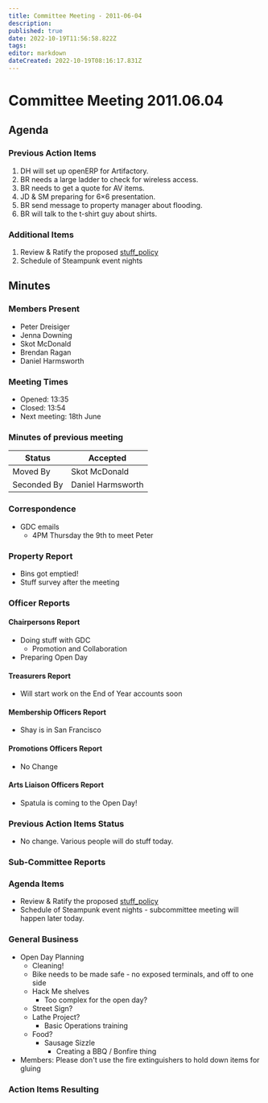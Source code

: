 ```yaml
---
title: Committee Meeting - 2011-06-04
description: 
published: true
date: 2022-10-19T11:56:58.822Z
tags: 
editor: markdown
dateCreated: 2022-10-19T08:16:17.831Z
---
```


# Committee Meeting 2011.06.04

## Agenda

### Previous Action Items

1.  DH will set up openERP for Artifactory.
2.  BR needs a large ladder to check for wireless access.
3.  BR needs to get a quote for AV items.
4.  JD & SM preparing for 6×6 presentation.
5.  BR send message to property manager about flooding.
6.  BR will talk to the t-shirt guy about shirts.

### Additional Items

1.  Review & Ratify the proposed [stuff_policy](/committee/policies/stuff_policy)
2.  Schedule of Steampunk event nights

## Minutes

### Members Present

-   Peter Dreisiger
-   Jenna Downing
-   Skot McDonald
-   Brendan Ragan
-   Daniel Harmsworth

### Meeting Times

-   Opened: 13:35
-   Closed: 13:54
-   Next meeting: 18th June

### Minutes of previous meeting

| Status      | Accepted          |
|-------------|-------------------|
| Moved By    | Skot McDonald     |
| Seconded By | Daniel Harmsworth |

### Correspondence

-   GDC emails
    -   4PM Thursday the 9th to meet Peter

### Property Report

-   Bins got emptied!
-   Stuff survey after the meeting

### Officer Reports

#### Chairpersons Report

-   Doing stuff with GDC
    -   Promotion and Collaboration
-   Preparing Open Day

#### Treasurers Report

-   Will start work on the End of Year accounts soon

#### Membership Officers Report

-   Shay is in San Francisco

#### Promotions Officers Report

-   No Change

#### Arts Liaison Officers Report

-   Spatula is coming to the Open Day!

### Previous Action Items Status

-   No change. Various people will do stuff today.

### Sub-Committee Reports

### Agenda Items

-   Review & Ratify the proposed [stuff_policy](/committee/policies/stuff_policy)
-   Schedule of Steampunk event nights - subcommittee meeting will happen later today.

### General Business

-   Open Day Planning
    -   Cleaning!
    -   Bike needs to be made safe - no exposed terminals, and off to one side
    -   Hack Me shelves
        -   Too complex for the open day?
    -   Street Sign?
    -   Lathe Project?
        -   Basic Operations training
    -   Food?
        -   Sausage Sizzle
            -   Creating a BBQ / Bonfire thing
-   Members: Please don't use the fire extinguishers to hold down items for gluing

### Action Items Resulting
